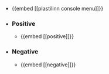 - {{embed [[plastilinn console menu]]}}
- ### Positive
	- {{embed [[positive]]}}
- ### Negative
	- {{embed [[negative]]}}